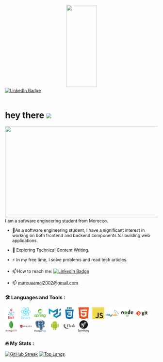 <div id="header" align="center">
  <img src="https://media.giphy.com/media/L1R1tvI9svkIWwpVYr/giphy.gif" width="100" height="270"/>
</div>
<div id="badges">
  <a href="https://www.linkedin.com/in/marouaamal/">
    <img src="https://img.shields.io/badge/LinkedIn-blue?style=for-the-badge&logo=linkedin&logoColor=white" alt="LinkedIn Badge"/>
  </a>
</div>
<img src="https://komarev.com/ghpvc/?username=marua15&style=flat-square&color=blue" alt=""/>
<h1>
  hey there
  <img src="https://media.giphy.com/media/hvRJCLFzcasrR4ia7z/giphy.gif" width="30px"/>
</h1>
<div align="center">
  <img src="https://media.giphy.com/media/dWesBcTLavkZuG35MI/giphy.gif" width="600" height="300"/>
</div>
I am a software engineering student from Morocco.


- :telescope:As a software engineering student, I have a significant interest in working on both frontend and backend components for building web applications.

- :seedling: Exploring Technical Content Writing.

- :zap: In my free time, I solve problems and read tech articles.

- :mailbox:How to reach me: [![Linkedin Badge](https://img.shields.io/badge/-kakbar-blue?style=flat&logo=Linkedin&logoColor=white)](https://www.linkedin.com/in/marouaamal/)
- :mailbox: marouaamal2002@gmail.com

### :hammer_and_wrench: Languages and Tools :
<div>
  <img src="https://github.com/devicons/devicon/blob/master/icons/java/java-original-wordmark.svg" title="Java" alt="Java" width="40" height="40"/>&nbsp;
  <img src="https://github.com/devicons/devicon/blob/master/icons/react/react-original-wordmark.svg" title="React" alt="React" width="40" height="40"/>&nbsp;
  <img src="https://github.com/devicons/devicon/blob/master/icons/spring/spring-original-wordmark.svg" title="Spring" alt="Spring" width="40" height="40"/>&nbsp;
  <img src="https://github.com/devicons/devicon/blob/master/icons/materialui/materialui-original.svg" title="Material UI" alt="Material UI" width="40" height="40"/>&nbsp;
  <img src="https://github.com/devicons/devicon/blob/master/icons/css3/css3-plain-wordmark.svg"  title="CSS3" alt="CSS" width="40" height="40"/>&nbsp;
  <img src="https://github.com/devicons/devicon/blob/master/icons/html5/html5-original.svg" title="HTML5" alt="HTML" width="40" height="40"/>&nbsp;
  <img src="https://github.com/devicons/devicon/blob/master/icons/javascript/javascript-original.svg" title="JavaScript" alt="JavaScript" width="40" height="40"/>&nbsp;
  <img src="https://github.com/devicons/devicon/blob/master/icons/mysql/mysql-original-wordmark.svg" title="MySQL"  alt="MySQL" width="40" height="40"/>&nbsp;
  <img src="https://github.com/devicons/devicon/blob/master/icons/nodejs/nodejs-original-wordmark.svg" title="NodeJS" alt="NodeJS" width="40" height="40"/>&nbsp;
  <img src="https://github.com/devicons/devicon/blob/master/icons/git/git-original-wordmark.svg" title="Git" **alt="Git" width="40" height="40"/>
  <img src="https://github.com/devicons/devicon/blob/master/icons/mongodb/mongodb-original-wordmark.svg" title="MongoDB" alt="MongoDB" width="40" height="40"/>&nbsp;
  <img src="https://github.com/devicons/devicon/blob/master/icons/angularjs/angularjs-original-wordmark.svg" title="AngularJS" alt="AngularJS" width="40" height="40"/>&nbsp;
  <img src="https://github.com/devicons/devicon/blob/master/icons/postgresql/postgresql-original-wordmark.svg" title="PostgreSQL" alt="PostgreSQL" width="40" height="40"/>&nbsp;
  <img src="https://github.com/devicons/devicon/blob/master/icons/android/android-original-wordmark.svg" title="Android Studio" alt="Android Studio" width="40" height="40"/>&nbsp;
  <img src="https://github.com/devicons/devicon/blob/master/icons/flask/flask-original-wordmark.svg" title="Flask" alt="Flask" width="40" height="40"/>&nbsp;
  <img src="https://github.com/devicons/devicon/blob/master/icons/symfony/symfony-original-wordmark.svg" title="Symfony" alt="Symfony" width="40" height="40"/>
</div>

### :fire: My Stats :
[![GitHub Streak](http://github-readme-streak-stats.herokuapp.com?user=marua15&theme=dark&background=000000)](https://git.io/streak-stats)
[![Top Langs](https://github-readme-stats.vercel.app/api/top-langs/?username=marua15&layout=compact&theme=vision-friendly-dark)](https://github.com/anuraghazra/github-readme-stats)

